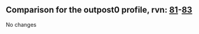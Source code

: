 ## Comparison for the outpost0 profile, rvn: [81](https://github.com/PRO100KatYT/FortniteProfileRevisions/tree/main/profiles/outpost0/81%20outpost0.json)-[83](https://github.com/PRO100KatYT/FortniteProfileRevisions/tree/main/profiles/outpost0/83%20outpost0.json)

No changes
